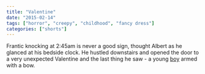 ```yaml
---
title: "Valentine"
date: "2015-02-14"
tags: ["horror", "creepy", "childhood", "fancy dress"]
categories: ["shorts"]
---
```


Frantic knocking at 2:45am is never a good sign, thought Albert as he glanced at his bedside clock. He hustled downstairs and opened the door to a very unexpected Valentine and the last thing he saw - a young [boy](../s2015-02-11-cupid) armed with a bow.
